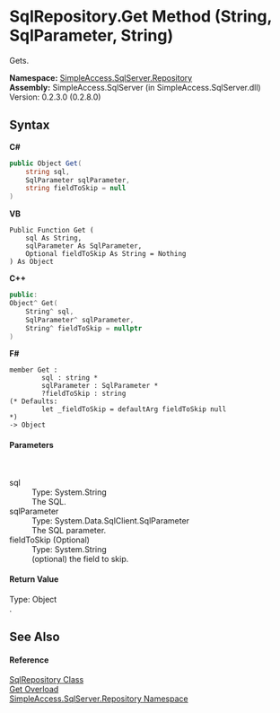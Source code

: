 # SqlRepository.Get Method (String, SqlParameter, String)
 

Gets.

**Namespace:**&nbsp;<a href="7ca62ec4-9e1e-7797-72d1-08cdad8b8511">SimpleAccess.SqlServer.Repository</a><br />**Assembly:**&nbsp;SimpleAccess.SqlServer (in SimpleAccess.SqlServer.dll) Version: 0.2.3.0 (0.2.8.0)

## Syntax

**C#**<br />
``` C#
public Object Get(
	string sql,
	SqlParameter sqlParameter,
	string fieldToSkip = null
)
```

**VB**<br />
``` VB
Public Function Get ( 
	sql As String,
	sqlParameter As SqlParameter,
	Optional fieldToSkip As String = Nothing
) As Object
```

**C++**<br />
``` C++
public:
Object^ Get(
	String^ sql, 
	SqlParameter^ sqlParameter, 
	String^ fieldToSkip = nullptr
)
```

**F#**<br />
``` F#
member Get : 
        sql : string * 
        sqlParameter : SqlParameter * 
        ?fieldToSkip : string 
(* Defaults:
        let _fieldToSkip = defaultArg fieldToSkip null
*)
-> Object 

```


#### Parameters
&nbsp;<dl><dt>sql</dt><dd>Type: System.String<br />The SQL.</dd><dt>sqlParameter</dt><dd>Type: System.Data.SqlClient.SqlParameter<br />The SQL parameter.</dd><dt>fieldToSkip (Optional)</dt><dd>Type: System.String<br />(optional) the field to skip.</dd></dl>

#### Return Value
Type: Object<br />.

## See Also


#### Reference
<a href="0ff2b0ef-5784-3948-375a-e5aebc484660">SqlRepository Class</a><br /><a href="34ba0667-340a-d99f-8603-5655f9c3e2e7">Get Overload</a><br /><a href="7ca62ec4-9e1e-7797-72d1-08cdad8b8511">SimpleAccess.SqlServer.Repository Namespace</a><br />
